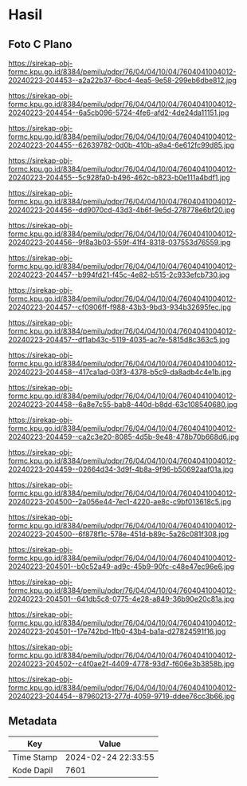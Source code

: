 # Hasil

## Foto C Plano

https://sirekap-obj-formc.kpu.go.id/8384/pemilu/pdpr/76/04/04/10/04/7604041004012-20240223-204453--a2a22b37-6bc4-4ea5-9e58-299eb6dbe812.jpg

https://sirekap-obj-formc.kpu.go.id/8384/pemilu/pdpr/76/04/04/10/04/7604041004012-20240223-204454--6a5cb096-5724-4fe6-afd2-4de24da11151.jpg

https://sirekap-obj-formc.kpu.go.id/8384/pemilu/pdpr/76/04/04/10/04/7604041004012-20240223-204455--62639782-0d0b-410b-a9a4-6e612fc99d85.jpg

https://sirekap-obj-formc.kpu.go.id/8384/pemilu/pdpr/76/04/04/10/04/7604041004012-20240223-204455--5c928fa0-b496-462c-b823-b0e111a4bdf1.jpg

https://sirekap-obj-formc.kpu.go.id/8384/pemilu/pdpr/76/04/04/10/04/7604041004012-20240223-204456--dd9070cd-43d3-4b6f-9e5d-278778e6bf20.jpg

https://sirekap-obj-formc.kpu.go.id/8384/pemilu/pdpr/76/04/04/10/04/7604041004012-20240223-204456--9f8a3b03-559f-41f4-8318-037553d76559.jpg

https://sirekap-obj-formc.kpu.go.id/8384/pemilu/pdpr/76/04/04/10/04/7604041004012-20240223-204457--b994fd21-f45c-4e82-b515-2c933efcb730.jpg

https://sirekap-obj-formc.kpu.go.id/8384/pemilu/pdpr/76/04/04/10/04/7604041004012-20240223-204457--cf0906ff-f988-43b3-9bd3-934b32695fec.jpg

https://sirekap-obj-formc.kpu.go.id/8384/pemilu/pdpr/76/04/04/10/04/7604041004012-20240223-204457--df1ab43c-5119-4035-ac7e-5815d8c363c5.jpg

https://sirekap-obj-formc.kpu.go.id/8384/pemilu/pdpr/76/04/04/10/04/7604041004012-20240223-204458--417ca1ad-03f3-4378-b5c9-da8adb4c4e1b.jpg

https://sirekap-obj-formc.kpu.go.id/8384/pemilu/pdpr/76/04/04/10/04/7604041004012-20240223-204458--6a8e7c55-bab8-440d-b8dd-63c108540680.jpg

https://sirekap-obj-formc.kpu.go.id/8384/pemilu/pdpr/76/04/04/10/04/7604041004012-20240223-204459--ca2c3e20-8085-4d5b-9e48-478b70b668d6.jpg

https://sirekap-obj-formc.kpu.go.id/8384/pemilu/pdpr/76/04/04/10/04/7604041004012-20240223-204459--02664d34-3d9f-4b8a-9f96-b50692aaf01a.jpg

https://sirekap-obj-formc.kpu.go.id/8384/pemilu/pdpr/76/04/04/10/04/7604041004012-20240223-204500--2a056e44-7ec1-4220-ae8c-c9bf013618c5.jpg

https://sirekap-obj-formc.kpu.go.id/8384/pemilu/pdpr/76/04/04/10/04/7604041004012-20240223-204500--6f878f1c-578e-451d-b89c-5a26c081f308.jpg

https://sirekap-obj-formc.kpu.go.id/8384/pemilu/pdpr/76/04/04/10/04/7604041004012-20240223-204501--b0c52a49-ad9c-45b9-90fc-c48e47ec96e6.jpg

https://sirekap-obj-formc.kpu.go.id/8384/pemilu/pdpr/76/04/04/10/04/7604041004012-20240223-204501--641db5c8-0775-4e28-a849-36b90e20c81a.jpg

https://sirekap-obj-formc.kpu.go.id/8384/pemilu/pdpr/76/04/04/10/04/7604041004012-20240223-204501--17e742bd-1fb0-43b4-ba1a-d27824591f16.jpg

https://sirekap-obj-formc.kpu.go.id/8384/pemilu/pdpr/76/04/04/10/04/7604041004012-20240223-204502--c4f0ae2f-4409-4778-93d7-f606e3b3858b.jpg

https://sirekap-obj-formc.kpu.go.id/8384/pemilu/pdpr/76/04/04/10/04/7604041004012-20240223-204454--87960213-277d-4059-9719-ddee76cc3b66.jpg


## Metadata

| Key        | Value               |
| ---------- | ------------------- |
| Time Stamp | 2024-02-24 22:33:55 |
| Kode Dapil | 7601                |




